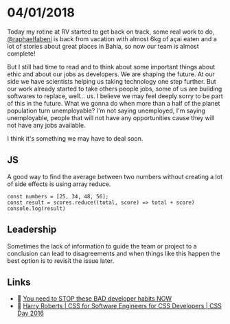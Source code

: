 # 04/01/2018

Today my rotine at RV started to get back on track, some real work to do, [@raphaelfabeni](https://www.github.com/raphaelfabeni) is back from vacation with almost 6kg of açai eaten and a lot of stories about great places in Bahia, so now our team is almost complete!

But I still had time to read and to think about some important things about ethic and about our jobs as developers. We are shaping the future. At our side we have scientists helping us taking technology one step further. But our work already started to take others people jobs, some of us are building softwares to replace, well... us. I believe we may feel deeply sorry to be part of this in the future. What we gonna do when more than a half of the planet population turn unemployable? I'm not saying unemployed, I'm saying unemployable, people that will not have any opportunities cause they will not have any jobs available.

I think it's something we may have to deal soon. 

## JS

A good way to find the average between two numbers without creating a lot of side effects is using array reduce. 

```
const numbers = [25, 34, 48, 56];
const result = scores.reduce((total, score) => total + score)
console.log(result)
```

## Leadership

Sometimes the lack of information to guide the team or project to a conclusion can lead to disagreements and when things like this happen the best option is to revisit the issue later. 

## Links

- :page_facing_up: [You need to STOP these BAD developer habits NOW](https://hackernoon.com/you-need-to-stop-these-bad-developer-habits-now-468ae877700f)
- :movie_camera: [Harry Roberts | CSS for Software Engineers for CSS Developers | CSS Day 2016](https://vimeo.com/177216958)